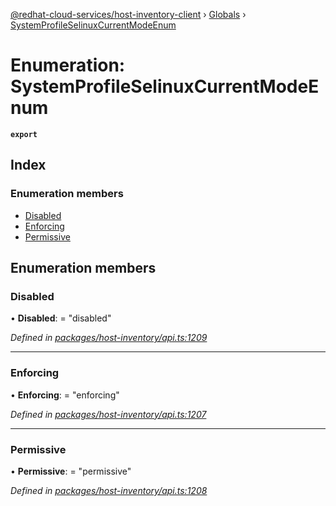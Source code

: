 [@redhat-cloud-services/host-inventory-client](../README.md) › [Globals](../globals.md) › [SystemProfileSelinuxCurrentModeEnum](systemprofileselinuxcurrentmodeenum.md)

# Enumeration: SystemProfileSelinuxCurrentModeEnum

**`export`** 

## Index

### Enumeration members

* [Disabled](systemprofileselinuxcurrentmodeenum.md#disabled)
* [Enforcing](systemprofileselinuxcurrentmodeenum.md#enforcing)
* [Permissive](systemprofileselinuxcurrentmodeenum.md#permissive)

## Enumeration members

###  Disabled

• **Disabled**: = "disabled"

*Defined in [packages/host-inventory/api.ts:1209](https://github.com/RedHatInsights/javascript-clients/blob/master/packages/host-inventory/api.ts#L1209)*

___

###  Enforcing

• **Enforcing**: = "enforcing"

*Defined in [packages/host-inventory/api.ts:1207](https://github.com/RedHatInsights/javascript-clients/blob/master/packages/host-inventory/api.ts#L1207)*

___

###  Permissive

• **Permissive**: = "permissive"

*Defined in [packages/host-inventory/api.ts:1208](https://github.com/RedHatInsights/javascript-clients/blob/master/packages/host-inventory/api.ts#L1208)*
